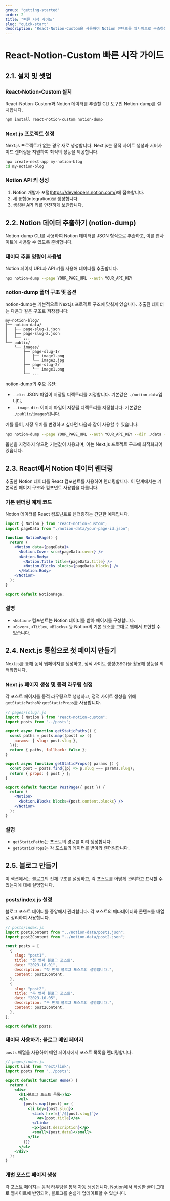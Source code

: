 ```yaml
---
group: "getting-started"
order: 2
title: "빠른 시작 가이드"
slug: "quick-start"
description: "React-Notion-Custom을 사용하여 Notion 콘텐츠를 웹사이트로 구축하는 과정을 단계별로 안내합니다."
---
```


# React-Notion-Custom 빠른 시작 가이드

## 2.1. 설치 및 셋업

### React-Notion-Custom 설치

React-Notion-Custom과 Notion 데이터를 추출할 CLI 도구인 Notion-dump를 설치합니다.

```bash
npm install react-notion-custom notion-dump
```

### Next.js 프로젝트 설정

Next.js 프로젝트가 없는 경우 새로 생성합니다. Next.js는 정적 사이트 생성과 서버사이드 렌더링을 지원하여 최적의 성능을 제공합니다.

```bash
npx create-next-app my-notion-blog
cd my-notion-blog
```

### Notion API 키 생성

1. Notion 개발자 포털(https://developers.notion.com/)에 접속합니다.
2. 새 통합(integration)을 생성합니다.
3. 생성된 API 키를 안전하게 보관합니다.

## 2.2. Notion 데이터 추출하기 (notion-dump)

Notion-dump CLI를 사용하여 Notion 데이터를 JSON 형식으로 추출하고, 이를 웹사이트에 사용할 수 있도록 준비합니다.

### 데이터 추출 명령어 사용법

Notion 페이지 URL과 API 키를 사용해 데이터를 추출합니다.

```bash
npx notion-dump --page YOUR_PAGE_URL --auth YOUR_API_KEY
```

### notion-dump 폴더 구조 및 옵션

notion-dump는 기본적으로 Next.js 프로젝트 구조에 맞춰져 있습니다. 추출된 데이터는 다음과 같은 구조로 저장됩니다:

```
my-notion-blog/
├── notion-data/
│   ├── page-slug-1.json
│   ├── page-slug-2.json
│   └── ...
└── public/
    └── images/
        ├── page-slug-1/
        │   ├── image1.png
        │   └── image2.jpg
        ├── page-slug-2/
        │   └── image1.png
        └── ...
```

notion-dump의 주요 옵션:

- `--dir`: JSON 파일이 저장될 디렉토리를 지정합니다. 기본값은 `./notion-data`입니다.
- `--image-dir`: 이미지 파일이 저장될 디렉토리를 지정합니다. 기본값은 `./public/images`입니다.

예를 들어, 저장 위치를 변경하고 싶다면 다음과 같이 사용할 수 있습니다:

```bash
npx notion-dump --page YOUR_PAGE_URL --auth YOUR_API_KEY --dir ./data --image-dir ./public/assets/images
```

옵션을 지정하지 않으면 기본값이 사용되며, 이는 Next.js 프로젝트 구조에 최적화되어 있습니다.

## 2.3. React에서 Notion 데이터 렌더링

추출한 Notion 데이터를 React 컴포넌트를 사용하여 렌더링합니다. 이 단계에서는 기본적인 페이지 구조와 컴포넌트 사용법을 다룹니다.

### 기본 렌더링 예제 코드

Notion 데이터를 React 컴포넌트로 렌더링하는 간단한 예제입니다.

```jsx
import { Notion } from "react-notion-custom";
import pageData from "./notion-data/your-page-id.json";

function NotionPage() {
  return (
    <Notion data={pageData}>
      <Notion.Cover src={pageData.cover} />
      <Notion.Body>
        <Notion.Title title={pageData.title} />
        <Notion.Blocks blocks={pageData.blocks} />
      </Notion.Body>
    </Notion>
  );
}

export default NotionPage;
```

### 설명

- `<Notion>` 컴포넌트는 Notion 데이터를 받아 페이지를 구성합니다.
- `<Cover>`, `<Title>`, `<Blocks>` 등 Notion의 기본 요소를 그대로 웹에서 표현할 수 있습니다.

## 2.4. Next.js 통합으로 첫 페이지 만들기

Next.js를 통해 동적 웹페이지를 생성하고, 정적 사이트 생성(SSG)을 활용해 성능을 최적화합니다.

### Next.js 페이지 생성 및 동적 라우팅 설정

각 포스트 페이지를 동적 라우팅으로 생성하고, 정적 사이트 생성을 위해 `getStaticPaths`와 `getStaticProps`를 사용합니다.

```jsx
// pages/[slug].js
import { Notion } from "react-notion-custom";
import posts from "../posts";

export async function getStaticPaths() {
  const paths = posts.map((post) => ({
    params: { slug: post.slug },
  }));
  return { paths, fallback: false };
}

export async function getStaticProps({ params }) {
  const post = posts.find((p) => p.slug === params.slug);
  return { props: { post } };
}

export default function PostPage({ post }) {
  return (
    <Notion>
      <Notion.Blocks blocks={post.content.blocks} />
    </Notion>
  );
}
```

### 설명

- `getStaticPaths`는 포스트의 경로를 미리 생성합니다.
- `getStaticProps`는 각 포스트의 데이터를 받아와 렌더링합니다.

## 2.5. 블로그 만들기

이 섹션에서는 블로그의 전체 구조를 설정하고, 각 포스트를 어떻게 관리하고 표시할 수 있는지에 대해 설명합니다.

### posts/index.js 설정

블로그 포스트 데이터를 중앙에서 관리합니다. 각 포스트의 메타데이터와 콘텐츠를 배열로 정리하여 사용합니다.

```javascript
// posts/index.js
import post1Content from "../notion-data/post1.json";
import post2Content from "../notion-data/post2.json";

const posts = [
  {
    slug: "post1",
    title: "첫 번째 블로그 포스트",
    date: "2023-10-01",
    description: "첫 번째 블로그 포스트의 설명입니다.",
    content: post1Content,
  },
  {
    slug: "post2",
    title: "두 번째 블로그 포스트",
    date: "2023-10-05",
    description: "두 번째 블로그 포스트의 설명입니다.",
    content: post2Content,
  },
];

export default posts;
```

### 데이터 사용하기: 블로그 메인 페이지

`posts` 배열을 사용하여 메인 페이지에서 포스트 목록을 렌더링합니다.

```jsx
// pages/index.js
import Link from "next/link";
import posts from "../posts";

export default function Home() {
  return (
    <div>
      <h1>블로그 포스트 목록</h1>
      <ul>
        {posts.map((post) => (
          <li key={post.slug}>
            <Link href={`/${post.slug}`}>
              <a>{post.title}</a>
            </Link>
            <p>{post.description}</p>
            <small>{post.date}</small>
          </li>
        ))}
      </ul>
    </div>
  );
}
```

### 개별 포스트 페이지 생성

각 포스트 페이지는 동적 라우팅을 통해 자동 생성됩니다. Notion에서 작성한 글이 그대로 웹사이트에 반영되어, 블로그를 손쉽게 업데이트할 수 있습니다.
